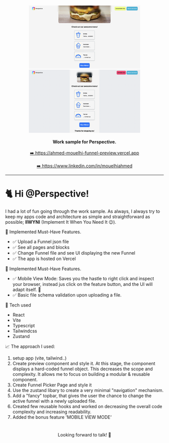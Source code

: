 <p align="center">
   <img src="docAssets/big-screen-normal.png" height="200" />
    <img src="docAssets/big-screen-mobile-view-on.png" height="200" />
    <br>
    <br>
    <b>Work sample for Perspective.</b>
    <br>
    <br>
    <a href="https://ahmed-mouelhi-funnel-preview.vercel.app">➡️ https://ahmed-mouelhi-funnel-preview.vercel.app</a>
    <br>
    <br>
    <a href="https://www.linkedin.com/in/mouelhiahmed">➡️ https://www.linkedin.com/in/mouelhiahmed </a>
</p>

___

# 🐈  Hi @Perspective!

I had a lot of fun going through the work sample. As always, I always try to keep my apps code and architecture as simple and straightforward as possible;  **IIWYNI** (Implement It When You Need It 😉).



🏅 Implemented Must-Have Features.

- ✅ Upload a Funnel json file
- ✅ See all pages and blocks
- ✅ Change Funnel file and see UI displaying the new Funnel
- ✅ The app is hosted on Vercel

🎁 Implemented Must-Have Features.

- ✅ Mobile View Mode: Saves you the hastle to right click and inspect your browser, instead jus click on the feature button, and the UI will adapt itself. 🥰
- ✅ Basic file  schema validation upon uploading a file.

🧰 Tech used

* React
* Vite
* Typescript
* Tailwindcss
* Zustand

📈 The approach I used: 

1. setup app (vite, tailwind..)
2. Create preview component and style it. At this stage, the component displays a hard-coded funnel object. This decreases the scope and complexity. It allows me to focus on building a modular & reusable component. 
3. Create Funnel Picker Page and style it
4. Use the zustand libary to create a very minimal "navigation" mechanism.
5. Add a "fancy" topbar, that gives the user the chance to change the active funnel with a newly uploaded file.
6. Created few reusable hooks and worked on decreasing the overall code complexity and increasing readability.  
7. Added the bonus feature 'MOBILE VIEW MODE‘
# 
<p align="center">
   Looking forward to talk! 🚀
<p/>
